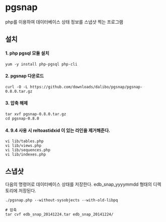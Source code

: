 # pgsnap

php를 이용하여 데이터베이스 상태 정보를 스냅샷 찍는 프로그램

## 설치

#### 1. php pgsql 모듈 설치

	yum -y install php-pgsql php-cli

#### 2. pgsnap 다운로드

	curl -O -L https://github.com/downloads/dalibo/pgsnap/pgsnap-0.8.0.tar.gz

#### 3. 압축 해제

	tar xvf pgsnap-0.8.0.tar.gz
	cd pgsnap-0.8.0

#### 4. 9.4 사용 시 reltoastidxid 이 있는 라인을 제거해준다.

	vi lib/tables.php
	vi lib/views.php
	vi lib/sequences.php
	vi lib/indexes.php 

## 스냅샷

다음의 명령어로 데이터베이스 상태를 저장한다. edb_snap_yyyymmdd 형태의 디렉토리에 저장된다.

	./pgsnap.php --without-sysobjects --with-old-libpq
	
	# 압축
	tar cvf edb_snap_20141224.tar edb_snap_20141224/